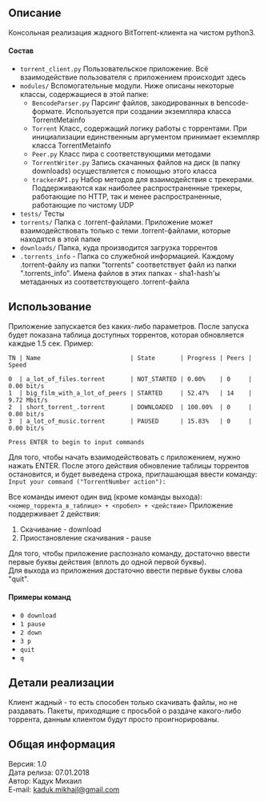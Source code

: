 ﻿## Описание

Консольная реализация жадного BitTorrent-клиента на чистом python3.

#### Состав

- ```torrent_client.py``` Пользовательское приложение. Всё взаимодействие пользователя с приложением происходит здесь
- ```modules/``` Вспомогательные модули. Ниже описаны некоторые классы, содержащиеся в этой папке:
  - ```BencodeParser.py``` Парсинг файлов, закодированных в bencode-формате. Используется при создании экземпляра класса TorrentMetainfo
  - ```Torrent``` Класс, содержащий логику работы с торрентами. При инициализации единственным аргументом принимает екземпляр класса TorrentMetainfo
  - ```Peer.py``` Класс пира с соответствующими методами
  - ```TorrentWriter.py``` Запись скачанных файлов на диск (в папку downloads) осуществляется с помощью этого класса
  - ```trackerAPI.py``` Набор методов для взаимодействия с трекерами. Поддерживаются как наиболее распространенные трекеры, работающие по HTTP, так и менее распространенные, работающие по чистому UDP
- ```tests/``` Тесты
- ```torrents/``` Папка с .torrent-файлами. Приложение может взаимодействовать только с теми .torrent-файлами, которые находятся в этой папке
- ```downloads/``` Папка, куда производится загрузка торрентов
- ```.torrents_info``` - Папка со служебной информацией. Каждому .torrent-файлу из папки "torrents" соответствует файл из папки ".torrents_info". Имена файлов в этих папках - sha1-hash'ы метаданных из соответствующего .torrent-файла

## Использование

Приложение запускается без каких-либо параметров. После запуска будет показана таблица доступных торрентов, которая обновляется каждые 1.5 сек. Пример:
```
TN | Name                         | State       | Progress | Peers | Speed

0  | a_lot_of_files.torrent       | NOT_STARTED | 0.00%    | 0     | 0.00 bit/s
1  | big_film_with_a_lot_of_peers | STARTED     | 52.47%   | 14    | 9.72 Mbit/s
2  | short_torrent_.torrent       | DOWNLOADED  | 100.00%  | 0     | 0.00 bit/s
3  | a_lot_of_music.torrent       | PAUSED      | 15.83%   | 0     | 0.00 bit/s

Press ENTER to begin to input commands
```
Для того, чтобы начать взаимодействовать с приложением, нужно нажать ENTER. После этого действия обновление таблицы торрентов остановится, и будет выведена строка, приглашающая ввести команду:<br/>
```Input your command ("TorrentNumber action"):```

Все команды имеют один вид (кроме команды выхода):<br/>
```<номер_торрента_в_таблице> + <пробел> + <действие>```
Приложение поддерживает 2 действия:
1. Скачивание - download
2. Приостановление скачивания - pause

Для того, чтобы приложение распознало команду, достаточно ввести первые буквы действия (вплоть до одной первой буквы).<br/>
Для выхода из приложения достаточно ввести первые буквы слова "quit".

#### Примеры команд

* ```0 download```
* ```1 pause```
* ```2 down```
* ```3 p```
* ```quit```
* ```q```

## Детали реализации

Клиент жадный - то есть способен только скачивать файлы, но не раздавать. Пакеты, приходящие с просьбой о раздаче какого-либо торрента, данным клиентом будут просто проигнорированы.

## Общая информация

Версия: 1.0<br/>
Дата релиза: 07.01.2018<br/>
Автор: Кадук Михаил<br/>
E-mail: kaduk.mikhail@gmail.com<br/>
